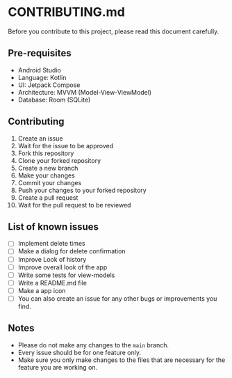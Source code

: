 # CONTRIBUTING.md

Before you contribute to this project, please read this document carefully.

## Pre-requisites

- Android Studio
- Language: Kotlin
- UI: Jetpack Compose
- Architecture: MVVM (Model-View-ViewModel)
- Database: Room (SQLite)

## Contributing

1. Create an issue
2. Wait for the issue to be approved
3. Fork this repository
4. Clone your forked repository
5. Create a new branch
6. Make your changes
7. Commit your changes
8. Push your changes to your forked repository
9. Create a pull request
10. Wait for the pull request to be reviewed

## List of known issues

- [ ] Implement delete times
- [ ] Make a dialog for delete confirmation
- [ ] Improve Look of history
- [ ] Improve overall look of the app
- [ ] Write some tests for view-models
- [ ] Write a README.md file
- [ ] Make a app icon
- [ ] You can also create an issue for any other bugs or improvements you find.

## Notes

- Please do not make any changes to the `main` branch.
- Every issue should be for one feature only.
- Make sure you only make changes to the files that are necessary for the feature you are working
  on.
